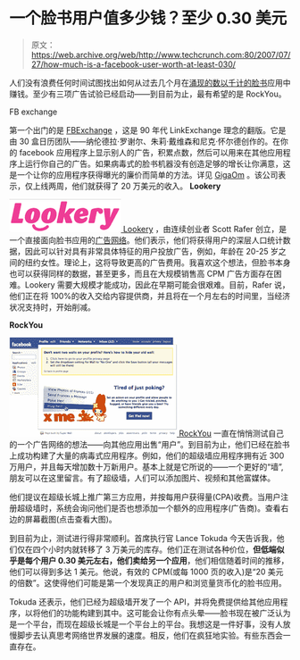 # 一个脸书用户值多少钱？至少 0.30 美元 

> 原文：<https://web.archive.org/web/http://www.techcrunch.com:80/2007/07/27/how-much-is-a-facebook-user-worth-at-least-030/>

人们没有浪费任何时间试图找出如何从过去几个月在[涌现的数以千计的](https://web.archive.org/web/20211201220333/http://www.beta.techcrunch.com/2007/05/24/facebook-launches-facebook-platform-they-are-the-anti-myspace/)[脸书](https://web.archive.org/web/20211201220333/http://www.crunchbase.com/company/facebook)应用中赚钱。至少有三项广告试验已经启动——到目前为止，最有希望的是 RockYou。

FB exchange

第一个出门的是 [FBExchange](https://web.archive.org/web/20211201220333/http://fbexchange.com/) ，这是 90 年代 LinkExchange 理念的翻版。它是由 30 盒日历团队——纳伦德拉·罗谢尔、朱莉·戴维森和尼克·怀尔德创作的。在你的 facebook 应用程序上显示别人的广告，积累点数，然后可以用来在其他应用程序上运行你自己的广告。如果病毒式的脸书机器没有创造足够的增长让你满意，这是一个让你的应用程序获得曝光的廉价而简单的方法。详见 [GigaOm](https://web.archive.org/web/20211201220333/http://gigaom.com/2007/07/10/fbexchange/) 。该公司表示，仅上线两周，他们就获得了 20 万美元的收入。
 **Lookery**

[![](img/0f67a45138092daece7c47e29d65af48.png) ](https://web.archive.org/web/20211201220333/http://www.lookery.com/) [Lookery](https://web.archive.org/web/20211201220333/http://www.lookery.com/) ，由连续创业者 Scott Rafer 创立，是一个直接面向脸书应用的[广告网络](https://web.archive.org/web/20211201220333/http://gigaom.com/2007/07/11/scott-rafer-is-facebooking-launching-lookery/)。他们表示，他们将获得用户的深层人口统计数据，因此可以针对具有非常具体特征的用户投放广告，例如，年龄在 20-25 岁之间的纽约女性。理论上，这将导致更高的广告费用。我喜欢这个想法，但脸书本身也可以获得同样的数据，甚至更多，而且在大规模销售高 CPM 广告方面存在困难。Lookery 需要大规模才能成功，因此在早期可能会很艰难。目前，Rafer 说，他们正在将 100%的收入交给内容提供商，并且将在一个月左右的时间里，当经济状况支持时，开始削减。

 **RockYou**

[![](img/d78c511538d110d7ae3196e522477f81.png) ](https://web.archive.org/web/20211201220333/https://beta.techcrunch.com/wp-content/uploads/2007/07/ryfbb.png) [RockYou](https://web.archive.org/web/20211201220333/http://www.crunchbase.com/company/rockyou) 一直在悄悄测试自己的一个广告网络的想法——向其他应用出售“用户”。到目前为止，他们已经在脸书上成功构建了大量的病毒式应用程序。例如，他们的超级墙应用程序拥有近 300 万用户，并且每天增加数十万新用户。基本上就是它所说的——一个更好的“墙”,朋友可以在这里留言。有了超级墙，人们可以添加图片、视频和其他富媒体。

他们提议在超级长城上推广第三方应用，并按每用户获得量(CPA)收费。当用户注册超级墙时，系统会询问他们是否也想添加一个额外的应用程序(广告商)。查看右边的屏幕截图(点击查看大图)。

到目前为止，测试进行得非常顺利。首席执行官 Lance Tokuda 今天告诉我，他们仅在四个小时内就转移了 3 万美元的库存。他们正在测试各种价位，**但低端似乎是每个用户 0.30 美元左右，他们卖给另一个应用**，他们相信随着时间的推移，他们可以得到多达 1 美元。他说，有效的 CPM(或每 1000 页的收入)是“20 美元的倍数”。这使得他们可能是第一个发现真正的用户和浏览量货币化的脸书应用。

Tokuda 还表示，他们已经为超级墙开发了一个 API，并将免费提供给其他应用程序，以将他们的功能构建到其中。这可能会让你有点头晕——脸书现在被广泛认为是一个平台，而现在超级长城是一个平台上的平台。我想这是一件好事，没有人放慢脚步去认真思考网络世界发展的速度。相反，他们在疯狂地实验。有些东西会一直存在。